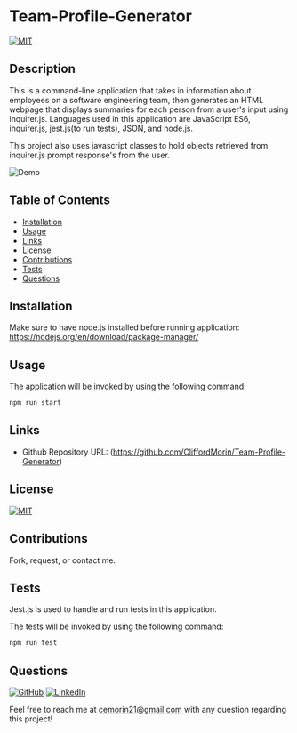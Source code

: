 # Team-Profile-Generator

[![MIT](https://img.shields.io/badge/license-MIT-green?style=plastic)](https://github.com/git/git-scm.com/blob/main/MIT-LICENSE.txt)

## Description

  This is a command-line application that takes in information about employees on a software engineering team, then generates an HTML webpage that displays summaries for each person from a user's input using inquirer.js. Languages used in this application are JavaScript ES6, inquirer.js, jest.js(to run tests), JSON, and node.js.

  This project also uses javascript classes to hold objects retrieved from inquirer.js prompt response's from the user.

  ![Demo](images/demo.gif)

## Table of Contents
  * [Installation](#installation)
  * [Usage](#usage)
  * [Links](#links)
  * [License](#license)
  * [Contributions](#contributions)
  * [Tests](#tests)
  * [Questions](#questions)
  
  
## Installation

Make sure to have node.js installed before running application:
https://nodejs.org/en/download/package-manager/

## Usage

  The application will be invoked by using the following command:

```bash
npm run start
```

 ## Links
 
  * Github Repository URL: (https://github.com/CliffordMorin/Team-Profile-Generator)

## License

  [![MIT](https://img.shields.io/badge/license-MIT-green?style=plastic)](https://github.com/git/git-scm.com/blob/main/MIT-LICENSE.txt)

## Contributions

  Fork, request, or contact me.

## Tests

Jest.js is used to handle and run tests in this application.

The tests will be invoked by using the following command:

```bash
npm run test
```
  

## Questions

  [![GitHub](https://img.shields.io/badge/My%20GitHub-Click%20Me!-blueviolet?style=plastic&logo=GitHub)](https://github.com/CliffordMorin) 
  [![LinkedIn](https://img.shields.io/badge/My%20LinkedIn-Click%20Me!-grey?style=plastic&logo=LinkedIn&labelColor=blue)](https://www.linkedin.com/in/morin-clifford-129888a9/)

  Feel free to reach me at cemorin21@gmail.com with any question regarding this project!
  